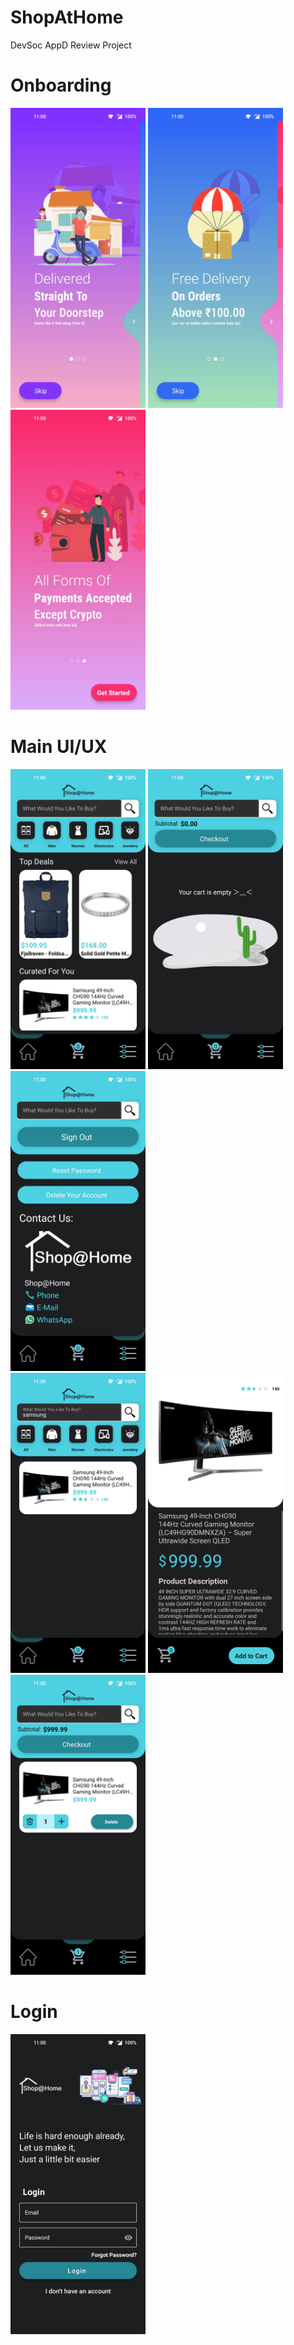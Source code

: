 # ShopAtHome
DevSoc AppD Review Project
# Onboarding
<img src="https://github.com/BhavyaMehta2/ShopAtHome/blob/master/app/Screenshots/01.jpg" width="216" height="480">  <img src="https://github.com/BhavyaMehta2/ShopAtHome/blob/master/app/Screenshots/02.jpg" width="216" height="480">  <img src="https://github.com/BhavyaMehta2/ShopAtHome/blob/master/app/Screenshots/03.jpg" width="216" height="480">
# Main UI/UX
<img src="https://github.com/BhavyaMehta2/ShopAtHome/blob/master/app/Screenshots/05.jpg" width="216" height="480">  <img src="https://github.com/BhavyaMehta2/ShopAtHome/blob/master/app/Screenshots/06.jpg" width="216" height="480">  <img src="https://github.com/BhavyaMehta2/ShopAtHome/blob/master/app/Screenshots/07.jpg" width="216" height="480">  
<img src="https://github.com/BhavyaMehta2/ShopAtHome/blob/master/app/Screenshots/08.jpg" width="216" height="480">  <img src="https://github.com/BhavyaMehta2/ShopAtHome/blob/master/app/Screenshots/09.jpg" width="216" height="480">  <img src="https://github.com/BhavyaMehta2/ShopAtHome/blob/master/app/Screenshots/10.jpg" width="216" height="480">
# Login 
<img src="https://github.com/BhavyaMehta2/ShopAtHome/blob/master/app/Screenshots/04.jpg" width="216" height="480">
